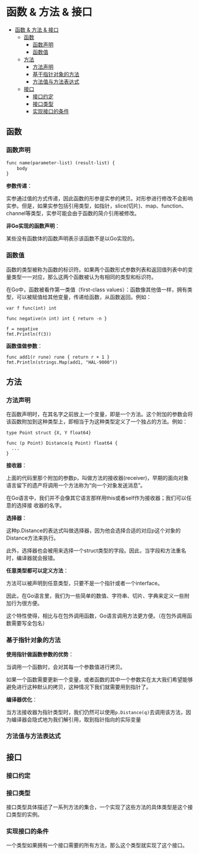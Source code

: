 # 函数 & 方法 & 接口

- [函数 \& 方法 \& 接口](#函数--方法--接口)
  - [函数](#函数)
    - [函数声明](#函数声明)
    - [函数值](#函数值)
  - [方法](#方法)
    - [方法声明](#方法声明)
    - [基于指针对象的方法](#基于指针对象的方法)
    - [方法值与方法表达式](#方法值与方法表达式)
  - [接口](#接口)
    - [接口约定](#接口约定)
    - [接口类型](#接口类型)
    - [实现接口的条件](#实现接口的条件)

## 函数

### 函数声明

``` txt
func name(parameter-list) (result-list) {
    body
}
```

**参数传递**：

实参通过值的方式传递，因此函数的形参是实参的拷贝。对形参进行修改不会影响实参。但是，如果实参包括引用类型，如指针，slice(切片)、map、function、channel等类型，实参可能会由于函数的简介引用被修改。

**非Go实现的函数声明**：

某些没有函数体的函数声明表示该函数不是以Go实现的。

### 函数值

函数的类型被称为函数的标识符。如果两个函数形式参数列表和返回值列表中的变量类型一一对应，那么这两个函数被认为有相同的类型和标识符。

在Go中，函数被看作第一类值（first-class values）：函数像其他值一样，拥有类型，可以被赋值给其他变量，传递给函数，从函数返回。例如：

``` golang
var f func(int) int

func negative(n int) int { return -n }

f = negative
fmt.Println(f(3)) 
```

**函数值做参数**：

``` golang
func add1(r rune) rune { return r + 1 }
fmt.Println(strings.Map(add1, "HAL-9000")) 
```

## 方法

### 方法声明

在函数声明时，在其名字之前放上一个变量，即是一个方法。这个附加的参数会将该函数附加到这种类型上，即相当于为这种类型定义了一个独占的方法。例如：

``` golang
type Point struct {X, Y float64}

func (p Point) Distance(q Point) float64 {
  ...
}
```

**接收器**：

上面的代码里那个附加的参数p，叫做方法的接收器(receiver)，早期的面向对象语言留下的遗产将调用一个方法称为“向一个对象发送消息”。

在Go语言中，我们并不会像其它语言那样用this或者self作为接收器；我们可以任意的选择接
收器的名字。

**选择器**：

这种p.Distance的表达式叫做选择器，因为他会选择合适的对应p这个对象的Distance方法来执行。

此外，选择器也会被用来选择一个struct类型的字段。因此，当字段和方法重名时，编译器就会报错。

**任意类型都可以定义方法**：

方法可以被声明到任意类型，只要不是一个指针或者一个interface。

因此，在Go语言里，我们为一些简单的数值、字符串、切片、字典来定义一些附加行为很方便。

这个特性使得，相比与在包外调用函数，Go语言调用方法更方便。（在包外调用函数需要写全包名）

### 基于指针对象的方法

**使用指针做函数参数的优势**：

当调用一个函数时，会对其每一个参数值进行拷贝。

如果一个函数需要更新一个变量，或者函数的其中一个参数实在太大我们希望能够避免进行这种默认的拷贝，这种情况下我们就需要用到指针了。

**编译器优化**：

当方法接收器为指针类型时，我们仍然可以使用`p.Distance(q)`去调用该方法，因为编译器会隐式地为我们解引用，取到指针指向的实际变量

### 方法值与方法表达式

## 接口

### 接口约定

### 接口类型

接口类型具体描述了一系列方法的集合，一个实现了这些方法的具体类型是这个接口类型的实例。

### 实现接口的条件

一个类型如果拥有一个接口需要的所有方法，那么这个类型就实现了这个接口。

